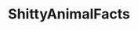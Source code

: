 ---
title: ShittyAnimalFacts
crosslinks:
- livven
- ShittierAnimalFacts
- pics
- aww
- hardcoreaww
- RealLifePokemon
- TreesSuckingAtThings
- walrus
- gifs
- various_extinctions
- sloths
- thecatdimension
- panda
- woahdude
- excgarated
- hyenas
- fakehistoryporn
- camping
- WordAvalanches
- StoppedWorking
---